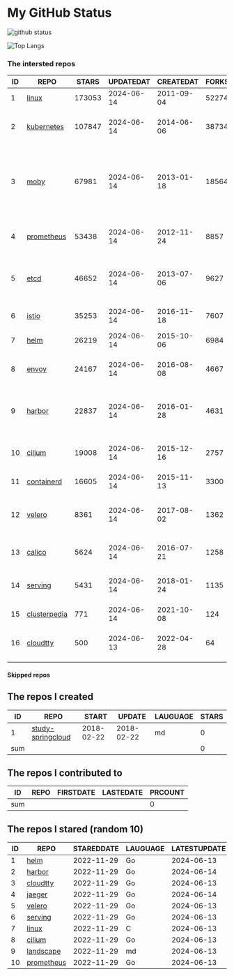 # My GitHub Status

<img src="https://github-readme-stats-1.yihong0618.vercel.app/api?username=daoqingniu&show_icons=true&&&hide_title=true&count_private=true" alt="github status" />

![Top Langs](https://github-readme-stats-1.yihong0618.vercel.app/api/top-langs/?username=daoqingniu&layout=compact)

<!--START_SECTION:github_repos-->
### The intersted repos
| ID |                              REPO                               | STARS  | UPDATEDAT  | CREATEDAT  | FORKSCOUNT |                                                DESCRIPTIONS                                                |
|----|-----------------------------------------------------------------|--------|------------|------------|------------|------------------------------------------------------------------------------------------------------------|
|  1 | [linux](https://github.com/torvalds/linux)                      | 173053 | 2024-06-14 | 2011-09-04 |      52274 | Linux kernel source tree                                                                                   |
|  2 | [kubernetes](https://github.com/kubernetes/kubernetes)          | 107847 | 2024-06-14 | 2014-06-06 |      38734 | Production-Grade Container Scheduling and Management                                                       |
|  3 | [moby](https://github.com/moby/moby)                            |  67981 | 2024-06-14 | 2013-01-18 |      18564 | The Moby Project - a collaborative project for the container ecosystem to assemble container-based systems |
|  4 | [prometheus](https://github.com/prometheus/prometheus)          |  53438 | 2024-06-14 | 2012-11-24 |       8857 | The Prometheus monitoring system and time series database.                                                 |
|  5 | [etcd](https://github.com/etcd-io/etcd)                         |  46652 | 2024-06-14 | 2013-07-06 |       9627 | Distributed reliable key-value store for the most critical data of a distributed system                    |
|  6 | [istio](https://github.com/istio/istio)                         |  35253 | 2024-06-14 | 2016-11-18 |       7607 | Connect, secure, control, and observe services.                                                            |
|  7 | [helm](https://github.com/helm/helm)                            |  26219 | 2024-06-14 | 2015-10-06 |       6984 | The Kubernetes Package Manager                                                                             |
|  8 | [envoy](https://github.com/envoyproxy/envoy)                    |  24167 | 2024-06-14 | 2016-08-08 |       4667 | Cloud-native high-performance edge/middle/service proxy                                                    |
|  9 | [harbor](https://github.com/goharbor/harbor)                    |  22837 | 2024-06-14 | 2016-01-28 |       4631 | An open source trusted cloud native registry project that stores, signs, and scans content.                |
| 10 | [cilium](https://github.com/cilium/cilium)                      |  19008 | 2024-06-14 | 2015-12-16 |       2757 | eBPF-based Networking, Security, and Observability                                                         |
| 11 | [containerd](https://github.com/containerd/containerd)          |  16605 | 2024-06-14 | 2015-11-13 |       3300 | An open and reliable container runtime                                                                     |
| 12 | [velero](https://github.com/vmware-tanzu/velero)                |   8361 | 2024-06-14 | 2017-08-02 |       1362 | Backup and migrate Kubernetes applications and their persistent volumes                                    |
| 13 | [calico](https://github.com/projectcalico/calico)               |   5624 | 2024-06-14 | 2016-07-21 |       1258 | Cloud native networking and network security                                                               |
| 14 | [serving](https://github.com/knative/serving)                   |   5431 | 2024-06-14 | 2018-01-24 |       1135 | Kubernetes-based, scale-to-zero, request-driven compute                                                    |
| 15 | [clusterpedia](https://github.com/clusterpedia-io/clusterpedia) |    771 | 2024-06-14 | 2021-10-08 |        124 | The Encyclopedia of Kubernetes clusters                                                                    |
| 16 | [cloudtty](https://github.com/cloudtty/cloudtty)                |    500 | 2024-06-13 | 2022-04-28 |         64 | A Friendly Kubernetes CloudShell (Web Terminal) !                                                          |



#### Skipped repos
<!--END_SECTION:github_repos-->

<!--START_SECTION:my_github-->
## The repos I created
| ID  |                                 REPO                                 |   START    |   UPDATE   | LAUGUAGE | STARS |
|-----|----------------------------------------------------------------------|------------|------------|----------|-------|
|   1 | [study-springcloud](https://github.com/daoqingniu/study-springcloud) | 2018-02-22 | 2018-02-22 | md       |     0 |
| sum |                                                                      |            |            |          |     0 |

## The repos I contributed to
| ID  | REPO | FIRSTDATE | LASTEDATE | PRCOUNT |
|-----|------|-----------|-----------|---------|
| sum |      |           |           |       0 |

## The repos I stared (random 10)
| ID |                          REPO                          | STAREDDATE | LAUGUAGE | LATESTUPDATE |
|----|--------------------------------------------------------|------------|----------|--------------|
|  1 | [helm](https://github.com/helm/helm)                   | 2022-11-29 | Go       | 2024-06-13   |
|  2 | [harbor](https://github.com/goharbor/harbor)           | 2022-11-29 | Go       | 2024-06-14   |
|  3 | [cloudtty](https://github.com/cloudtty/cloudtty)       | 2022-11-29 | Go       | 2024-06-13   |
|  4 | [jaeger](https://github.com/jaegertracing/jaeger)      | 2022-11-29 | Go       | 2024-06-14   |
|  5 | [velero](https://github.com/vmware-tanzu/velero)       | 2022-11-29 | Go       | 2024-06-13   |
|  6 | [serving](https://github.com/knative/serving)          | 2022-11-29 | Go       | 2024-06-13   |
|  7 | [linux](https://github.com/torvalds/linux)             | 2022-11-29 | C        | 2024-06-13   |
|  8 | [cilium](https://github.com/cilium/cilium)             | 2022-11-29 | Go       | 2024-06-13   |
|  9 | [landscape](https://github.com/cncf/landscape)         | 2022-11-29 | md       | 2024-06-13   |
| 10 | [prometheus](https://github.com/prometheus/prometheus) | 2022-11-29 | Go       | 2024-06-13   |

<!--END_SECTION:my_github-->
